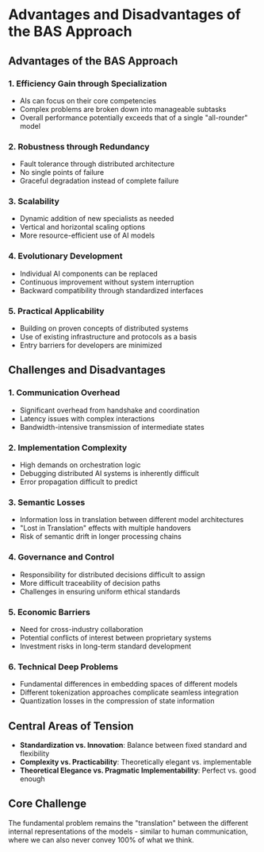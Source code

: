 # Advantages and Disadvantages of the BAS Approach

## Advantages of the BAS Approach

### 1. Efficiency Gain through Specialization
- AIs can focus on their core competencies
- Complex problems are broken down into manageable subtasks
- Overall performance potentially exceeds that of a single "all-rounder" model

### 2. Robustness through Redundancy
- Fault tolerance through distributed architecture
- No single points of failure
- Graceful degradation instead of complete failure

### 3. Scalability
- Dynamic addition of new specialists as needed
- Vertical and horizontal scaling options
- More resource-efficient use of AI models

### 4. Evolutionary Development
- Individual AI components can be replaced
- Continuous improvement without system interruption
- Backward compatibility through standardized interfaces

### 5. Practical Applicability
- Building on proven concepts of distributed systems
- Use of existing infrastructure and protocols as a basis
- Entry barriers for developers are minimized

## Challenges and Disadvantages

### 1. Communication Overhead
- Significant overhead from handshake and coordination
- Latency issues with complex interactions
- Bandwidth-intensive transmission of intermediate states

### 2. Implementation Complexity
- High demands on orchestration logic
- Debugging distributed AI systems is inherently difficult
- Error propagation difficult to predict

### 3. Semantic Losses
- Information loss in translation between different model architectures
- "Lost in Translation" effects with multiple handovers
- Risk of semantic drift in longer processing chains

### 4. Governance and Control
- Responsibility for distributed decisions difficult to assign
- More difficult traceability of decision paths
- Challenges in ensuring uniform ethical standards

### 5. Economic Barriers
- Need for cross-industry collaboration
- Potential conflicts of interest between proprietary systems
- Investment risks in long-term standard development

### 6. Technical Deep Problems
- Fundamental differences in embedding spaces of different models
- Different tokenization approaches complicate seamless integration
- Quantization losses in the compression of state information

## Central Areas of Tension

- **Standardization vs. Innovation**: Balance between fixed standard and flexibility
- **Complexity vs. Practicability**: Theoretically elegant vs. implementable
- **Theoretical Elegance vs. Pragmatic Implementability**: Perfect vs. good enough

## Core Challenge

The fundamental problem remains the "translation" between the different internal representations of the models - similar to human communication, where we can also never convey 100% of what we think.